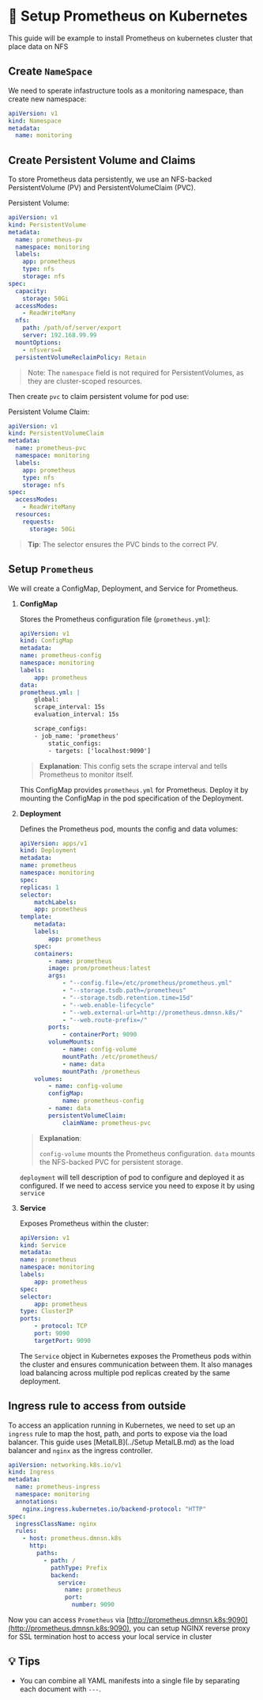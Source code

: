 # :wrench: Setup Prometheus on Kubernetes

This guide will be example to install Prometheus on kubernetes cluster that place data on NFS

## Create `NameSpace`

We need to sperate infastructure tools as a monitoring namespace, than create new namespace:

```yml
apiVersion: v1
kind: Namespace
metadata:
  name: monitoring
```

## Create Persistent Volume and Claims

To store Prometheus data persistently, we use an NFS-backed PersistentVolume (PV) and PersistentVolumeClaim (PVC).

Persistent Volume:

```yml
apiVersion: v1
kind: PersistentVolume
metadata:
  name: prometheus-pv
  namespace: monitoring
  labels:
    app: prometheus
    type: nfs
    storage: nfs
spec:
  capacity:
    storage: 50Gi
  accessModes:
    - ReadWriteMany
  nfs:
    path: /path/of/server/export
    server: 192.168.99.99
  mountOptions:
    - nfsvers=4
  persistentVolumeReclaimPolicy: Retain
```

> Note: The `namespace` field is not required for PersistentVolumes, as they are cluster-scoped resources.

Then create `pvc` to claim persistent volume for pod use:

Persistent Volume Claim:

```yml
apiVersion: v1
kind: PersistentVolumeClaim
metadata:
  name: prometheus-pvc
  namespace: monitoring
  labels:
    app: prometheus
    type: nfs
    storage: nfs
spec:
  accessModes:
    - ReadWriteMany
  resources:
    requests:
      storage: 50Gi
```

> **Tip**: The selector ensures the PVC binds to the correct PV.

## Setup `Prometheus`

We will create a ConfigMap, Deployment, and Service for Prometheus.

1. **ConfigMap**

    Stores the Prometheus configuration file (`prometheus.yml`):

    ```yml
    apiVersion: v1
    kind: ConfigMap
    metadata:
    name: prometheus-config
    namespace: monitoring
    labels:
        app: prometheus
    data:
    prometheus.yml: |
        global:
        scrape_interval: 15s
        evaluation_interval: 15s

        scrape_configs:
        - job_name: 'prometheus'
            static_configs:
            - targets: ['localhost:9090']
    ```

    > **Explanation**: This config sets the scrape interval and tells Prometheus to monitor itself.

    This ConfigMap provides `prometheus.yml` for Prometheus. Deploy it by mounting the ConfigMap in the pod specification of the Deployment.

2. **Deployment**

    Defines the Prometheus pod, mounts the config and data volumes:

    ```yml
    apiVersion: apps/v1
    kind: Deployment
    metadata:
    name: prometheus
    namespace: monitoring
    spec:
    replicas: 1
    selector:
        matchLabels:
        app: prometheus
    template:
        metadata:
        labels:
            app: prometheus
        spec:
        containers:
            - name: prometheus
            image: prom/prometheus:latest
            args:
                - "--config.file=/etc/prometheus/prometheus.yml"
                - "--storage.tsdb.path=/prometheus"
                - "--storage.tsdb.retention.time=15d"
                - "--web.enable-lifecycle"
                - "--web.external-url=http://prometheus.dmnsn.k8s/"
                - "--web.route-prefix=/"
            ports:
                - containerPort: 9090
            volumeMounts:
                - name: config-volume
                mountPath: /etc/prometheus/
                - name: data
                mountPath: /prometheus
        volumes:
            - name: config-volume
            configMap:
                name: prometheus-config
            - name: data
            persistentVolumeClaim:
                claimName: prometheus-pvc
    ```

    > **Explanation**:
    >
    > `config-volume` mounts the Prometheus configuration.
    > `data` mounts the NFS-backed PVC for persistent storage.

    `deployment` will tell description of pod to configure and deployed it as configured. If we need to access service you need to expose it by using `service`

3. **Service**

    Exposes Prometheus within the cluster:

    ```yml
    apiVersion: v1
    kind: Service
    metadata:
    name: prometheus
    namespace: monitoring
    labels:
        app: prometheus
    spec:
    selector:
        app: prometheus
    type: ClusterIP
    ports:
        - protocol: TCP
        port: 9090
        targetPort: 9090
    ```

    The `Service` object in Kubernetes exposes the Prometheus pods within the cluster and ensures communication between them. It also manages load balancing across multiple pod replicas created by the same deployment.

## Ingress rule to access from outside

To access an application running in Kubernetes, we need to set up an `ingress` rule to map the host, path, and ports to expose via the load balancer. This guide uses [MetalLB](../Setup MetalLB.md) as the load balancer and `nginx` as the ingress controller.

```yml
apiVersion: networking.k8s.io/v1
kind: Ingress
metadata:
  name: prometheus-ingress
  namespace: monitoring
  annotations:
    nginx.ingress.kubernetes.io/backend-protocol: "HTTP"
spec:
  ingressClassName: nginx 
  rules:
    - host: prometheus.dmnsn.k8s
      http:
        paths:
          - path: /
            pathType: Prefix
            backend:
              service:
                name: prometheus
                port:
                  number: 9090
```

Now you can access `Prometheus` via [http://prometheus.dmnsn.k8s:9090](http://prometheus.dmnsn.k8s:9090), you can setup NGINX reverse proxy for SSL termination host to access your local service in cluster

## :bulb: Tips

- You can combine all YAML manifests into a single file by separating each document with `---`.
